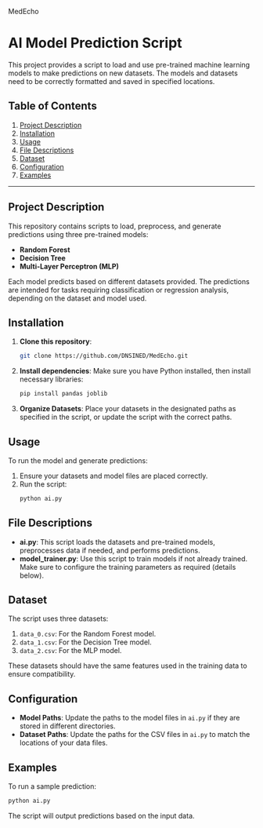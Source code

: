 MedEcho

# AI Model Prediction Script

This project provides a script to load and use pre-trained machine learning models to make predictions on new datasets. The models and datasets need to be correctly formatted and saved in specified locations.

## Table of Contents

1. [Project Description](#project-description)
2. [Installation](#installation)
3. [Usage](#usage)
4. [File Descriptions](#file-descriptions)
5. [Dataset](#dataset)
6. [Configuration](#configuration)
7. [Examples](#examples)

---

## Project Description

This repository contains scripts to load, preprocess, and generate predictions using three pre-trained models:
- **Random Forest**
- **Decision Tree**
- **Multi-Layer Perceptron (MLP)**

Each model predicts based on different datasets provided. The predictions are intended for tasks requiring classification or regression analysis, depending on the dataset and model used.

## Installation

1. **Clone this repository**:
   ```bash
   git clone https://github.com/DNSINED/MedEcho.git
   ```
2. **Install dependencies**:
   Make sure you have Python installed, then install necessary libraries:
   ```bash
   pip install pandas joblib
   ```

3. **Organize Datasets**:
   Place your datasets in the designated paths as specified in the script, or update the script with the correct paths.

## Usage

To run the model and generate predictions:
1. Ensure your datasets and model files are placed correctly.
2. Run the script:
   ```bash
   python ai.py
   ```

## File Descriptions

- **ai.py**: This script loads the datasets and pre-trained models, preprocesses data if needed, and performs predictions.
- **model_trainer.py**: Use this script to train models if not already trained. Make sure to configure the training parameters as required (details below).

## Dataset

The script uses three datasets:
1. `data_0.csv`: For the Random Forest model.
2. `data_1.csv`: For the Decision Tree model.
3. `data_2.csv`: For the MLP model.

These datasets should have the same features used in the training data to ensure compatibility.

## Configuration

- **Model Paths**: Update the paths to the model files in `ai.py` if they are stored in different directories.
- **Dataset Paths**: Update the paths for the CSV files in `ai.py` to match the locations of your data files.

## Examples

To run a sample prediction:
```bash
python ai.py
```

The script will output predictions based on the input data.
